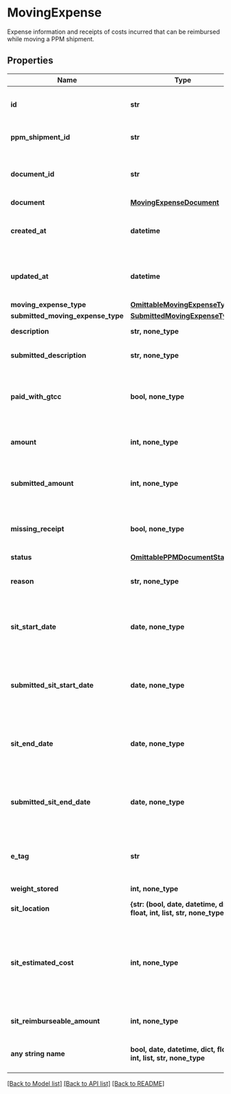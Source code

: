 # MovingExpense

Expense information and receipts of costs incurred that can be reimbursed while moving a PPM shipment.

## Properties
Name | Type | Description | Notes
------------ | ------------- | ------------- | -------------
**id** | **str** | Unique primary identifier of the Moving Expense object | [readonly] 
**ppm_shipment_id** | **str** | The PPM Shipment id that this moving expense belongs to | [readonly] 
**document_id** | **str** | The id of the Document that contains all file uploads for this expense | [readonly] 
**document** | [**MovingExpenseDocument**](MovingExpenseDocument.md) |  | 
**created_at** | **datetime** | Timestamp the moving expense object was initially created in the system (UTC) | [readonly] 
**updated_at** | **datetime** | Timestamp when a property of this moving expense object was last modified (UTC) | [readonly] 
**moving_expense_type** | [**OmittableMovingExpenseType**](OmittableMovingExpenseType.md) |  | [optional] 
**submitted_moving_expense_type** | [**SubmittedMovingExpenseType**](SubmittedMovingExpenseType.md) |  | [optional] 
**description** | **str, none_type** | A brief description of the expense | [optional] 
**submitted_description** | **str, none_type** | Customer submitted description of the expense | [optional] 
**paid_with_gtcc** | **bool, none_type** | Indicates if the service member used their government issued card to pay for the expense | [optional] 
**amount** | **int, none_type** | The total amount of the expense as indicated on the receipt | [optional] 
**submitted_amount** | **int, none_type** | Customer submitted total amount of the expense as indicated on the receipt | [optional] 
**missing_receipt** | **bool, none_type** | Indicates if the service member is missing the receipt with the proof of expense amount | [optional] 
**status** | [**OmittablePPMDocumentStatus**](OmittablePPMDocumentStatus.md) |  | [optional] 
**reason** | **str, none_type** | The reason the services counselor has excluded or rejected the item. | [optional] 
**sit_start_date** | **date, none_type** | The date the shipment entered storage, applicable for the &#x60;STORAGE&#x60; movingExpenseType only | [optional] 
**submitted_sit_start_date** | **date, none_type** | Customer submitted date the shipment entered storage, applicable for the &#x60;STORAGE&#x60; movingExpenseType only | [optional] 
**sit_end_date** | **date, none_type** | The date the shipment exited storage, applicable for the &#x60;STORAGE&#x60; movingExpenseType only | [optional] 
**submitted_sit_end_date** | **date, none_type** | Customer submitted date the shipment exited storage, applicable for the &#x60;STORAGE&#x60; movingExpenseType only | [optional] 
**e_tag** | **str** | A hash that should be used as the \&quot;If-Match\&quot; header for any updates. | [optional] [readonly] 
**weight_stored** | **int, none_type** | The total weight stored in PPM SIT | [optional] 
**sit_location** | **{str: (bool, date, datetime, dict, float, int, list, str, none_type)}** |  | [optional] 
**sit_estimated_cost** | **int, none_type** | The estimated amount that the government will pay the service member to put their goods into storage. This estimated storage cost is separate from the estimated incentive. | [optional] 
**sit_reimburseable_amount** | **int, none_type** | The amount of SIT that will be reimbursed | [optional] 
**any string name** | **bool, date, datetime, dict, float, int, list, str, none_type** | any string name can be used but the value must be the correct type | [optional]

[[Back to Model list]](../README.md#documentation-for-models) [[Back to API list]](../README.md#documentation-for-api-endpoints) [[Back to README]](../README.md)


